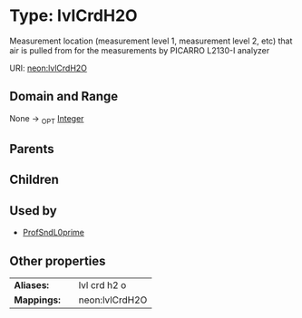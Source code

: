 
# Type: lvlCrdH2O


Measurement location (measurement level 1, measurement level 2, etc) that air is pulled from for the measurements by PICARRO L2130-I analyzer

URI: [neon:lvlCrdH2O](https://data.neonscience.org/lvlCrdH2O)


## Domain and Range

None ->  <sub>OPT</sub> [Integer](types/Integer.md)

## Parents


## Children


## Used by

 * [ProfSndL0prime](ProfSndL0prime.md)

## Other properties

|  |  |  |
| --- | --- | --- |
| **Aliases:** | | lvl crd h2 o |
| **Mappings:** | | neon:lvlCrdH2O |

